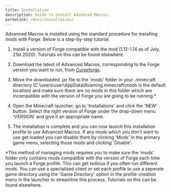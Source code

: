 ```yaml
---
title: Installation
description: Guide to install Advanced Macros.
permalink: /docs/installation/
---
```

Advanced Macros is installed using the standard procedure for installing mods with Forge. Below is a step-by-step tutorial.

1. Install a version of Forge compatible with the mod (1.12-1.14 as of July, 21st 2020). Tutorials on this can be found elsewhere.

2. Download the latest of Advanced Macros, corresponding to the Forge version you want to run, from [Curseforge](https://www.curseforge.com/minecraft/mc-mods/advanced-macros).

3. Move the downloaded .jar file to the 'mods' folder in your .minecraft directory (C:\users\user\AppData\Roaming\.minecraft\mods is the default location) and make sure there are no mods in this folder which are incompatible with the version of Forge you are going to be running.*

4. Open the Minecraft launcher, go to 'Installations' and click the 'NEW' button. Select the right version of Forge under the drop-down menu 'VERSION' and give it an appropriate name.

5. The installation is complete and you can now launch this installation profile to use Advanced Macros. If any mods which you don't want to use get loaded you can disable them by clicking 'Mods' in the primary game menu, selecting those mods and clicking 'Disable'.

\*This method of managing mods requires you to make sure the 'mods' folder only contains mods compatible with the version of Forge each time you launch a Forge profile. This can get tedious if you often run different mods. You can use a specialised client or set each profile to use a seperate game directory using the 'Game Directory' option in the profile-creation menu in the launcher to streamline this process. Tutorials on this can be found elsewhere.
